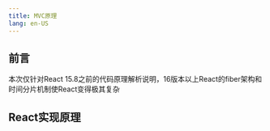 ```yaml
---
title: MVC原理
lang: en-US
---
```

## 前言
本次仅针对React 15.8之前的代码原理解析说明，16版本以上React的fiber架构和时间分片机制使React变得极其复杂
## React实现原理
